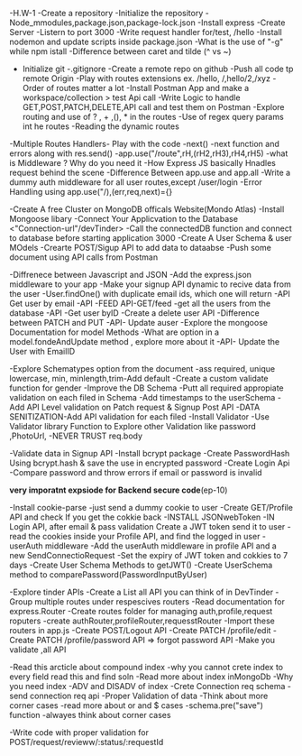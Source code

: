 -H.W-1
-Create a repository
-Initialize the repository
-Node_mmodules,package.json,package-lock.json
-Install express
-Create Server
-Listern to port 3000
-Write request handler for/test, /hello
-Install nodemon and update scripts inside    package.json
-What is the use of "-g" while npm istall
-Difference between caret and tilde (^ vs ~)

- Initialize git
-.gitignore
-Create a remote repo on github
-Push all code tp remote Origin
-Play with routes extensions ex. /hello, /,hello/2,/xyz
-Order of routes matter a lot
-Install Postman App and make a workspace/collection > test Api call
-Write Logic to handle GET,POST,PATCH,DELETE,API call and test them on Postman
-Explore routing and use of  ? , + ,(), * in the routes
-Use of regex query params int he routes
-Reading the dynamic routes


-Multiple Routes Handlers- Play with the code
-next()
-next function and errors along with res.send()
-app.use("/route",rH,(rH2,rH3),rH4,rH5)
-what is Middleware ? Why do you need it
-How Express JS basically Hnadles request behind the scene
-Difference Between app.use and app.all
-Write a dummy auth middleware for all user routes,except /user/login
-Error Handling using app.use("/),(err,req,next)={}



-Create A free Cluster on MongoDB officals Website(Mondo Atlas)
-Install Mongoose libary
-Connect Your Applicvation to the Database <"Connection-url"/devTinder>
-Call the connectedDB function and connect to database before starting application 3000
-Create A User Schema & user MOdels
-Crearte POST/Sigup API to add data to dataabse
-Push some document using API calls from Postman



-Diffrenece between Javascript and JSON
-Add the express.json middleware to your app
-Make your signup API dynamic to recive data from the user
-User.findOne() with duplicate email ids, which one will return
-API Get user by email
-API -FEED API-GET/feed -get all the users from the database
-API -Get user byID
-Create a delete user API
-Difference between PATCH  and  PUT
-API- Update auser
-Explore the mongoose Documentation for model Methods
-What are option in a model.fondeAndUpdate method , explore more about it
-API- Update the User with EmailID


-Explore Schematypes option from the document
-ass required, unique lowercase, min, minlength,trim-Add default
-Create a custom validate function for gender
-Improve the DB Schema -Putt all required appropiate validation on each filed in Schema
-Add timestamps to the userSchema
-Add API Level validation on Patch request & Signup Post API
-DATA SENITIZATION-Add API validation for each filed
-Install Validator
-Use Validator library Function to Explore other Validation like password ,PhotoUrl,
-NEVER TRUST req.body




-Validate data in Signup API
-Install bcrypt package
-Create PasswordHash Using bcrypt.hash & save the use in encrypted password
-Create Login Api
-Compare password and throw errors if email or password is invalid




**very imporatnt expsiode for Backend secure code**(ep-10)


-Install cookie-parse
-just send a dummy cookie to user
-Create GET/Profile API and check If you get the cokkie back
-INSTALL JSONwebToken
-IN Login API, after email & pass validation Create a JWT token send it to user
-read the cookies inside your Profile API, and find the logged in user
-userAuth middleware
-Add the userAuth middleware in profile API and a new SendConnectioRequest
-Set the expiry of JWT token and cokkies to 7 days
-Create User Schema Methods to getJWT()
-Create UserSchema method to comparePassword(PasswordInputByUser)



-Explore tinder APIs
-Create a List all API you can think of in DevTinder
-Group multiple routes under respescives routers
-Read documentation for express.Router
-Create routes folder for managing auth,profile,request roputers
-create authRouter,profileRouter,requesstRouter
-Import these routers in app.js
-Create POST/Logout API
-Create PATCH /profile/edit
-Create PATCH /profile/password API => forgot password API
-Make you validate ,all API


-Read this arcticle about compound index 
-why you cannot crete index to every field read this and find soln
-Read more about index inMongoDb
-Why you need index
-ADV and DISADV of index
-Crete Connection req schema
-send connection req api
-Proper Validation of data
-Think about more corner cases
-read more about or and $ cases
-schema.pre("save") function
-alwayes think about corner cases



-Write code with proper validation for POST/request/revieww/:status/:requestId